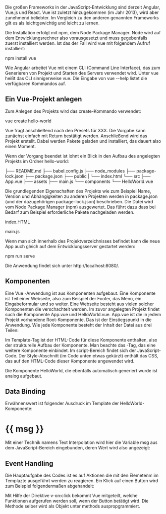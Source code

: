 Die großen Frameworks in der JavaScript-Entwicklung sind derzeit Angular, Vue.js und React. Vue ist zuletzt hinzugekommen (im Jahr 2013), wird aber zunehmend beliebter. Im Vergleich zu den anderen genannten Frameworks gilt es als leichtgewichtig und leicht zu lernen.

Die Installation erfolgt mit npm, dem Node Package Manager. Node wird auf dem Entwicklungsrechner also vorausgesetzt und muss gegebenfalls zuerst installiert werden. Ist das der Fall wird vue mit folgendem Aufruf installiert:

npm install vue


Wie Angular arbeitet Vue mit einem CLI (Command Line Interface), das zum Generieren von Projekt und Starten des Servers verwendet wird. Unter vue heißt das CLI sinnigerweise vue. Die Eingabe von vue --help listet die verfügbaren Kommandos auf.

## Ein Vue-Projekt anlegen

Zum Anlegen des Projekts wird das create-Kommando verwendet:

vue create hello-world

Vue fragt anschließend nach den Presets für XXX. Die Vorgabe kann zunächst einfach mit Return bestätigt werden. Anschließend wird das Projekt erstellt. Dabei werden Pakete geladen und installiert, das dauert also einen Moment.

Wenn der Vorgang beendet ist lohnt ein Blick in den Aufbau des angelegten Projekts im Ordner hello-world:

├── README.md
├── babel.config.js
├── node_modules
├── package-lock.json
├── package.json
├── public
|    └── index.html
└── src
     ├── App.vue
     ├── assets
     ├── main.js
     └── components
            └── HelloWorld.vue

Die grundlegenden Eigenschaften des Projekts wie zum Beispiel Name, Version und Abhängigkeiten zu anderen Projekten werden in package.json (und der dazugehörigen package-lock.json) beschrieben. Die Datei wird vom Node Package Manager (npm) ausgewertet. Das führt dazu dass bei Bedarf zum Beispiel erforderliche Pakete nachgeladen werden.

index.HTML

main.js



Wenn man sich innerhalb des Projektverzeichnisses befindet kann die neue App auch gleich auf dem Entwicklungsserver gestartet werden:

npm run serve

Die Anwendung findet sich unter http://localhost:8080/.


## Komponenten
Eine Vue -Anwendung ist aus Komponenten aufgebaut. Eine Komponente ist Teil einer Webseite, also zum Beispiel der Footer, das Menü, ein Eingabeformular und so weiter. Eine Webseite besteht aus vielen solcher Komponenten die verschachtelt werden. Im zuvor angelegten Projekt findet such die Komponente App.vue und HelloWorld.vue. App.vue ist die in jedem Projekt vorhandene Root-Komponente. Das ist der Einstiegspunkt in die Anwendung. Wie jede Komponente besteht der Inhalt der Datei aus drei Teilen:

Im Template-Tag ist der HTML-Code für diese Komponente enthalten, also der strukturelle Aufbau der Komponente. Man beachte das <HelloWorld>-Tag, das eine weitere Komponente einbindet.
Im script-Bereich findet sich der JavaScript-Code.
Der Style-Abschnitt (im Code unten etwas gekürzt) enthält das CSS, das auf den HTML-Code dieser Komponente angewendet wird.

<template>
  <div id="app">
    <img alt="Vue logo" src="./assets/logo.png">
    <HelloWorld msg="Welcome to Your Vue.js App"/>
  </div>
</template>

<script>

import HelloWorld from './components/HelloWorld.vue'

export default {
  name: 'App',
  components: {
    HelloWorld
  }
}
</script>

<style>
#app {
  font-family: Avenir, Helvetica, Arial, sans-serif;
  [..]
}
</style>


Die Komponente HelloWorld, die ebenfalls automatisch generiert wurde ist analog aufgebaut.

## Data Binding

Erwähnenswert ist folgender Ausdruck  im Template der HelloWorld-Komponente:

<h1>{{ msg }}</h1>

 Mit einer Technik namens Text Interpolation  wird hier die Variable  msg aus dem JavaScript-Bereich eingebunden, deren Wert wird also angezeigt:

 <script>
 export default {
   name: 'HelloWorld',
   props: {
     msg: String
   }
 }
 </script>


## Event Handling

Die Hauptaufgabe des Codes ist es auf Aktionen die mit den Elemetenm im Templazte ausgeführt werden zu reagieren. Ein Klick auf einen Button wird zum Beispiel folgendermaßen abgehandelt:

<template>
  <button v-on:click="doSomething">Event!</button>
</template>

<script>
export default {
  name: 'HelloWorld',
  props: {
    msg: String
  },
  methods: {
    doSomething: function () {
      console.log("doSomething called")
    }
  }
}
</script>

Mit Hilfe der Direktive v-on:click bekommt Vue mitgeteilt, welche Funktionen aufgerufen werden soll, wenn der Button betätigt wird. Die Methode selber wird als Objekt unter methods auspropgrammiert.
